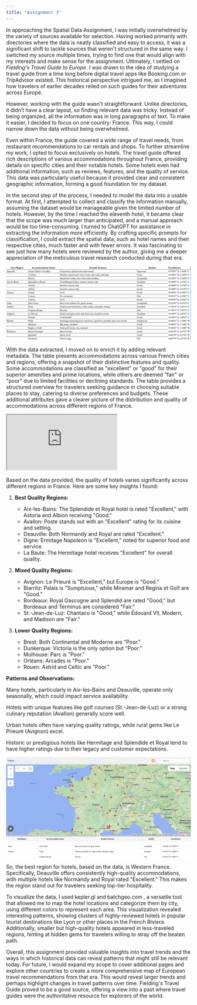 ```yaml
---
title: "Assignment 3"
---
```


In approaching the Spatial Data Assignment, I was initially overwhelmed by the variety of sources available for selection. Having worked primarily with directories where the data is neatly classified and easy to access, it was a significant shift to tackle sources that weren't structured in the same way. I switched my source multiple times, trying to find one that would align with my interests and make sense for the assignment. Ultimately, I settled on *Fielding's Travel Guide to Europe*. I was drawn to the idea of studying a travel guide from a time long before digital travel apps like Booking.com or TripAdvisor existed. This historical perspective intrigued me, as I imagined how travelers of earlier decades relied on such guides for their adventures across Europe.


However, working with the guide wasn't straightforward. Unlike directories, it didn’t have a clear layout, so finding relevant data was tricky. Instead of being organized, all the information was in long paragraphs of text. To make it easier, I decided to focus on one country: France. This way, I could narrow down the data without being overwhelmed.

Even within France, the guide covered a wide range of travel needs, from restaurant recommendations to car rentals and shops. To further streamline my work, I opted to focus exclusively on hotels. The travel guide offered rich descriptions of various accommodations throughout France, providing details on specific cities and their notable hotels. Some hotels even had additional information, such as reviews, features, and the quality of service. This data was particularly useful because it provided clear and consistent geographic information, forming a good foundation for my dataset.

In the second step of the process, I needed to model the data into a usable format. At first, I attempted to collect and classify the information manually, assuming the dataset would be manageable given the limited number of hotels. However, by the time I reached the eleventh hotel, it became clear that the scope was much larger than anticipated, and a manual approach would be too time-consuming. I turned to ChatGPT for assistance in extracting the information more efficiently. By crafting specific prompts for classification, I could extract the spatial data, such as hotel names and their respective cities, much faster and with fewer errors. It was fascinating to see just how many hotels were reviewed by the author, giving me a deeper appreciation of the meticulous travel research conducted during that era.

![Alt Text](/assets/images/tableimage.jpg)

With the data extracted, I moved on to enrich it by adding relevant metadata.  The table presents accommodations across various French cities and regions, offering a snapshot of their distinctive features and quality. Some accommodations are classified as "excellent" or "good" for their superior amenities and prime locations, while others are deemed "fair" or "poor" due to limited facilities or declining standards. The table provides a structured overview for travelers seeking guidance in choosing suitable places to stay, catering to diverse preferences and budgets. These additional attributes gave a clearer picture of the distribution and quality of accommodations across different regions of France.

<iframe src="https://docs.google.com/spreadsheets/d/e/2PACX-1vTA1ome961DWl_zL_CtY7coBPk_pKLPx4mdkbZHL_lSMcxKFDYjSKFsKthjYT07l-ZpoOJYx7zsRwZ2/pubhtml?gid=0&amp;single=true&amp;widget=true&amp;headers=false"></iframe>

Based on the data provided, the quality of hotels varies significantly across different regions in France. Here are some key insights I found:

1. **Best Quality Regions:**
   - Aix-les-Bains: The Splendide et Royal hotel is rated "Excellent," with Astoria and Albion receiving "Good."
   - Avallon: Poste stands out with an "Excellent" rating for its cuisine and setting.
   - Deauville: Both Normandy and Royal are rated "Excellent."
   - Digne: Ermitage Napoleon is "Excellent," noted for superior food and service.
   - La Baule: The Hermitage hotel receives "Excellent" for overall quality.

2. **Mixed Quality Regions:**
   - Avignon: Le Prieuré is "Excellent," but Europe is "Good."
   - Biarritz: Palais is "Sumptuous," while Miramar and Regina et Golf are "Good."
   - Bordeaux: Royal Gascogne and Splendid are rated "Good," but Bordeaux and Terminus are considered "Fair."
   - St.-Jean-de-Luz: Chantaco is "Good," while Édouard VII, Modern, and Madison are "Fair."

3. **Lower Quality Regions:**
   - Brest: Both Continental and Moderne are "Poor."
   - Dunkerque: Victoria is the only option but "Poor."
   - Mulhouse: Parc is "Poor."
   - Orléans: Arcades is "Poor."
   - Rouen: Astrid and Celtic are "Poor."

**Patterns and Observations:**
 
 Many hotels, particularly in Aix-les-Bains and Deauville, operate only seasonally, which could impact service availability.
 
 Hotels with unique features like golf courses (St.-Jean-de-Luz) or a strong culinary reputation (Avallon) generally score well.
 
 Urban hotels often have varying quality ratings, while rural gems like Le Prieuré (Avignon) excel.

 Historic or prestigious hotels like Hermitage and Splendide et Royal tend to have higher ratings due to their legacy and customer expectations.

![Alt Text](/assets/images/mapimage.jpg)

So, the best region for hotels, based on the data, is Western France. Specifically, Deauville offers consistently high-quality accommodations, with multiple hotels like Normandy and Royal rated "Excellent." This makes the region stand out for travelers seeking top-tier hospitality.

To visualize the data, I used kepler.gl and batchgeo.com , a versatile tool that allowed me to map the hotel locations and categorize them by city, using different colors to represent each area. This visualization revealed interesting patterns, showing clusters of highly-reviewed hotels in popular tourist destinations like Lyon or other places in the French Riviera. Additionally, smaller but high-quality hotels appeared in less-traveled regions, hinting at hidden gems for travelers willing to stray off the beaten path.


Overall, this assignment provided valuable insights into travel trends and the ways in which historical data can reveal patterns that might still be relevant today. For future, I would expand my scope to cover additional pages and explore other countries to create a more comprehensive map of European travel recommendations from that era. This would reveal larger trends and perhaps highlight changes in travel patterns over time. Fielding's Travel Guide proved to be a good source, offering a view into a past where travel guides were the authoritative resource for explorers of the world.

